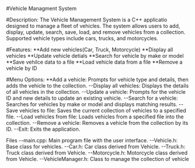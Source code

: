 #Vehicle Managment System

#Description:
The Vehicle Management System is a C++ applicatio designed to manage a fleet of vehicles. The system allows users to add, display, update, search, save, load, and remove vehicles from a collection. Supported vehicle types include cars, trucks, and motorcycles. 

#Features:
  **Add new vehicles(Car, Truck, Motorcycle)
  **Display all vehicles
  **Update vehicle detials
  **Search for vehicle by make or model
  **Save vehilce data to a file
  **Load vehicle data from a file
  **Remove a vehicle by ID

#Menu Options:
**Add a vehicle: Prompts for vehicle type and details, then adds the vehicle to the collection.
--Display all vehicles: Displays the details of all vehicles in the collection.
--Update a vehicle: Prompts for the vehicle ID and new details to update an existing vehicle.
--Search for a vehicle: Searches for vehicles by make or model and displays matching results.
--Save vehicles to file: Saves the current collection of vehicles to a specified file.
--Load vehicles from file: Loads vehicles from a specified file into the collection.
--Remove a vehicle: Removes a vehicle from the collection by its ID.
--Exit: Exits the application.

Files
--main.cpp: Main program file with the user interface.
--Vehicle.h: Base class for vehicles.
--Car.h: Car class derived from Vehicle.
--Truck.h: Truck class derived from Vehicle.
--Motorcycle.h: Motorcycle class derived from Vehicle.
--VehicleManager.h: Class to manage the collection of vehicle
